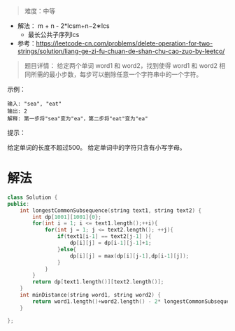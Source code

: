 > 难度：中等
- 解法： m + n - 2*lcsm+n−2∗lcs
  - 最长公共子序列lcs
- 参考：https://leetcode-cn.com/problems/delete-operation-for-two-strings/solution/liang-ge-zi-fu-chuan-de-shan-chu-cao-zuo-by-leetco/
> 题目详情：
给定两个单词 word1 和 word2，找到使得 word1 和 word2 相同所需的最小步数，每步可以删除任意一个字符串中的一个字符。

示例：
```
输入: "sea", "eat"
输出: 2
解释: 第一步将"sea"变为"ea"，第二步将"eat"变为"ea"
```

提示：

给定单词的长度不超过500。
给定单词中的字符只含有小写字母。

# 解法
```cpp
class Solution {
public:
    int longestCommonSubsequence(string text1, string text2) {
        int dp[1001][1001]{0};
        for(int i = 1; i <= text1.length();++i){
            for(int j = 1; j <= text2.length(); ++j){
                if(text1[i-1] == text2[j-1] ){
                    dp[i][j] = dp[i-1][j-1]+1;
                }else{
                    dp[i][j] = max(dp[i][j-1],dp[i-1][j]);
                }
            }
        }
        return dp[text1.length()][text2.length()];
    }
    int minDistance(string word1, string word2) {
        return word1.length()+word2.length() - 2* longestCommonSubsequence(word1,word2);
    }

};
```